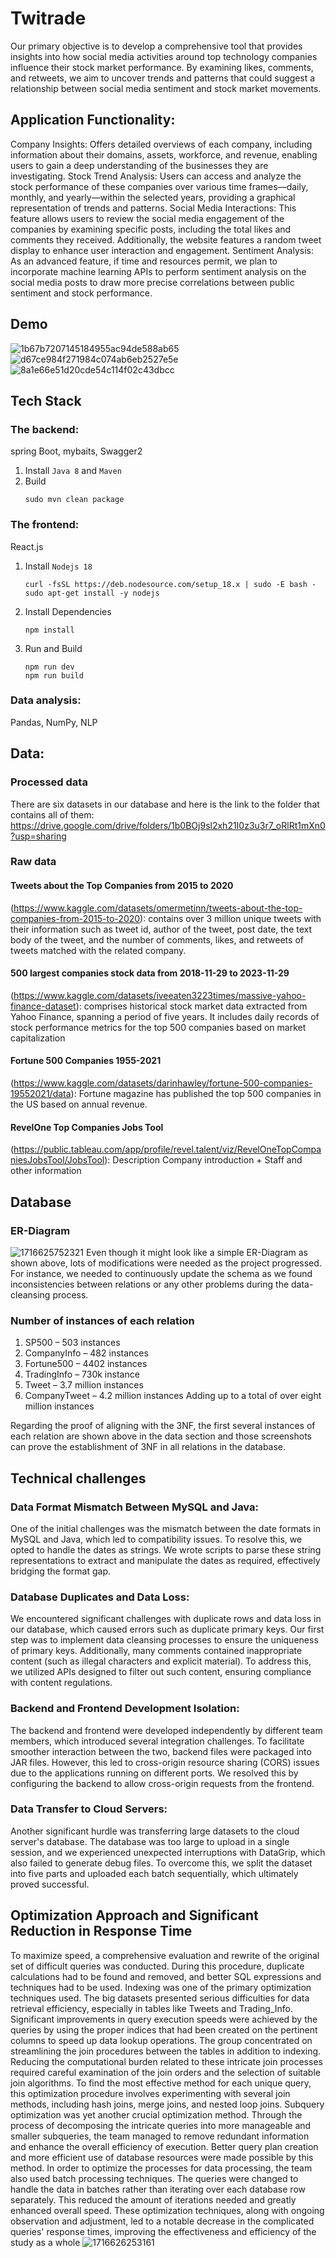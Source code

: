 # Twitrade
Our primary objective is to develop a comprehensive tool that provides insights into how
social media activities around top technology companies influence their stock market
performance. By examining likes, comments, and retweets, we aim to uncover trends
and patterns that could suggest a relationship between social media sentiment and stock
market movements.

## Application Functionality:
Company Insights: Offers detailed overviews of each company, including information
about their domains, assets, workforce, and revenue, enabling users to gain a deep
understanding of the businesses they are investigating.
Stock Trend Analysis: Users can access and analyze the stock performance of these
companies over various time frames—daily, monthly, and yearly—within the selected years,
providing a graphical representation of trends and patterns.
Social Media Interactions: This feature allows users to review the social media
engagement of the companies by examining specific posts, including the total likes and
comments they received. Additionally, the website features a random tweet display to
enhance user interaction and engagement.
Sentiment Analysis: As an advanced feature, if time and resources permit, we plan to
incorporate machine learning APIs to perform sentiment analysis on the social media posts
to draw more precise correlations between public sentiment and stock performance.

## Demo
![1b67b7207145184955ac94de588ab65](https://github.com/ZhiyuL1u/Twitrade/assets/144643293/78522f02-d1a5-4183-bce1-d23f19d45670)
![d67ce984f271984c074ab6eb2527e5e](https://github.com/ZhiyuL1u/Twitrade/assets/144643293/260df5b9-770b-49de-971f-d3fbfb6b0021)
![8a1e66e51d20cde54c114f02c43dbcc](https://github.com/ZhiyuL1u/Twitrade/assets/144643293/1a81c329-8d1a-4e9b-9349-b14b12047ace)



## Tech Stack
### The backend:
spring Boot, mybaits, Swagger2
1. Install ```Java 8``` and ```Maven```
2. Build
    ```
    sudo mvn clean package
    ```
### The frontend:
React.js
1. Install ```Nodejs 18```
    ```
    curl -fsSL https://deb.nodesource.com/setup_18.x | sudo -E bash -
    sudo apt-get install -y nodejs
    ```
2. Install Dependencies
    ```
    npm install
    ```
3. Run and Build
    ```
    npm run dev
    npm run build
    ```

### Data analysis:
Pandas, NumPy, NLP

## Data:
### Processed data
There are six datasets in our database and here is the link to the folder that contains all of
them: https://drive.google.com/drive/folders/1b0BOj9sl2xh21I0z3u3r7_oRlRt1mXn0?usp=sharing

### Raw data
#### Tweets about the Top Companies from 2015 to 2020
(https://www.kaggle.com/datasets/omermetinn/tweets-about-the-top-companies-from-2015-to-2020):
contains over 3 million unique tweets with their information such as tweet id, author of the tweet, post date, the 
text body of the tweet, and the number of comments, likes, and retweets of tweets matched with the related 
company.

#### 500 largest companies stock data from 2018-11-29 to 2023-11-29
(https://www.kaggle.com/datasets/iveeaten3223times/massive-yahoo-finance-dataset):
comprises historical stock market data extracted from Yahoo Finance, spanning a period of five years. It includes 
daily records of stock performance metrics for the top 500 companies based on market capitalization

#### Fortune 500 Companies 1955-2021
(https://www.kaggle.com/datasets/darinhawley/fortune-500-companies-19552021/data):
Fortune magazine has published the top 500 companies in the US based on annual revenue.

#### RevelOne Top Companies Jobs Tool
(https://public.tableau.com/app/profile/revel.talent/viz/RevelOneTopCompaniesJobsTool/JobsTool):
Description Company introduction + Staff and other information

## Database
### ER-Diagram
 ![1716625752321](https://github.com/ZhiyuL1u/Twitrade/assets/144643293/26c68bc8-3768-4ddc-a63f-f1a415efb249)
Even though it might look like a simple ER-Diagram as shown above, lots of modifications
were needed as the project progressed. For instance, we needed to continuously update the
schema as we found inconsistencies between relations or any other problems during the
data-cleansing process. 
### Number of instances of each relation
1. SP500 – 503 instances
2. CompanyInfo – 482 instances
3. Fortune500 – 4402 instances
4. TradingInfo – 730k instance
5. Tweet – 3.7 million instances
6. CompanyTweet – 4.2 million instances
Adding up to a total of over eight million instances

Regarding the proof of aligning with the 3NF, the first several instances of each relation are
shown above in the data section and those screenshots can prove the establishment of 3NF
in all relations in the database.

## Technical challenges

### Data Format Mismatch Between MySQL and Java:
One of the initial challenges was the mismatch between the date formats in MySQL and
Java, which led to compatibility issues. To resolve this, we opted to handle the dates as
strings. We wrote scripts to parse these string representations to extract and manipulate
the dates as required, effectively bridging the format gap.
### Database Duplicates and Data Loss:
We encountered significant challenges with duplicate rows and data loss in our database,
which caused errors such as duplicate primary keys. Our first step was to implement data
cleansing processes to ensure the uniqueness of primary keys. Additionally, many
comments contained inappropriate content (such as illegal characters and explicit material).
To address this, we utilized APIs designed to filter out such content, ensuring compliance
with content regulations.
### Backend and Frontend Development Isolation:
The backend and frontend were developed independently by different team members,
which introduced several integration challenges. To facilitate smoother interaction between
the two, backend files were packaged into JAR files. However, this led to cross-origin
resource sharing (CORS) issues due to the applications running on different ports. We
resolved this by configuring the backend to allow cross-origin requests from the frontend.
### Data Transfer to Cloud Servers:
Another significant hurdle was transferring large datasets to the cloud server's database.
The database was too large to upload in a single session, and we experienced unexpected
interruptions with DataGrip, which also failed to generate debug files. To overcome this,
we split the dataset into five parts and uploaded each batch sequentially, which ultimately
proved successful.

## Optimization Approach and Significant Reduction in Response Time

To maximize speed, a comprehensive evaluation and rewrite of the original set
of difficult queries was conducted. During this procedure, duplicate calculations had
to be found and removed, and better SQL expressions and techniques had to be
used.
Indexing was one of the primary optimization techniques used. The big
datasets presented serious difficulties for data retrieval efficiency, especially in
tables like Tweets and Trading_Info. Significant improvements in query execution
speeds were achieved by the queries by using the proper indices that had been
created on the pertinent columns to speed up data lookup operations.
 The group concentrated on streamlining the join procedures between the tables in
addition to indexing. Reducing the computational burden related to these intricate
join processes required careful examination of the join orders and the selection of
suitable join algorithms. To find the most effective method for each unique query,
this optimization procedure involves experimenting with several join methods,
including hash joins, merge joins, and nested loop joins.
 Subquery optimization was yet another crucial optimization method. Through the
process of decomposing the intricate queries into more manageable and smaller
subqueries, the team managed to remove redundant information and enhance the
overall efficiency of execution. Better query plan creation and more efficient use of
database resources were made possible by this method.
 In order to optimize the processes for data processing, the team also used batch
processing techniques. The queries were changed to handle the data in batches
rather than iterating over each database row separately. This reduced the amount of
iterations needed and greatly enhanced overall speed.
These optimization techniques, along with ongoing observation and adjustment, led
to a notable decrease in the complicated queries' response times, improving the
effectiveness and efficiency of the study as a whole
![1716626253161](https://github.com/ZhiyuL1u/Twitrade/assets/144643293/e27ef2ee-2d9d-4f34-9fda-5eaf49a7e942)




